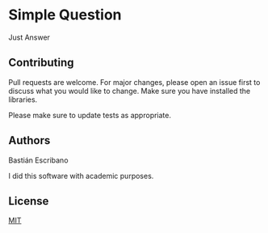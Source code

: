 # Simple Question
Just Answer 

## Contributing

Pull requests are welcome. For major changes, please open an issue first to discuss what you would like to change.
Make sure you have installed the libraries.

Please make sure to update tests as appropriate.

## Authors

Bastián Escribano                

I did this software with academic purposes.             
     

## License

[MIT](https://choosealicense.com/licenses/mit/)
